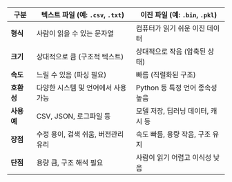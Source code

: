 | 구분       | 텍스트 파일 (예: `.csv`, `.txt`) | 이진 파일 (예: `.bin`, `.pkl`) |
| -------- | -------------------------- | ------------------------- |
| **형식**   | 사람이 읽을 수 있는 문자열            | 컴퓨터가 읽기 쉬운 이진 데이터         |
| **크기**   | 상대적으로 큼 (구조적 텍스트)          | 상대적으로 작음 (압축된 상태)         |
| **속도**   | 느릴 수 있음 (파싱 필요)            | 빠름 (직렬화된 구조)              |
| **호환성**  | 다양한 시스템 및 언어에서 사용 가능       | Python 등 특정 언어 종속성 높음     |
| **사용 예** | CSV, JSON, 로그파일 등          | 모델 저장, 딥러닝 데이터, 캐시 등      |
| **장점**   | 수정 용이, 검색 쉬움, 버전관리 유리      | 속도 빠름, 용량 작음, 구조 유지       |
| **단점**   | 용량 큼, 구조 해석 필요             | 사람이 읽기 어렵고 이식성 낮음         |
